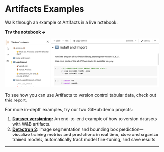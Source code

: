 # Artifacts Examples

Walk through an example of Artifacts in a live notebook.

[**Try the notebook →**](https://colab.research.google.com/github/wandb/examples/blob/master/colabs/wandb-artifacts/Pipeline\_Versioning\_with\_W%26B\_Artifacts.ipynb)

![](<../../.gitbook/assets/artifacts colab notebook.png>)

To see how you can use Artifacts to version control tabular data, check out [this report](http://wandb.me/TBV-Dedup).

For more in-depth examples, try our two GitHub demo projects:

1. [**Dataset versioning**](https://github.com/wandb/artifacts-examples/tree/master/dataset-versioning)**:** An end-to-end example of how to version datasets with W&B artifacts.
2. [**Detectron 2**](https://github.com/wandb/artifacts-examples/tree/master/detectron2): Image segmentation and bounding box prediction— visualize training metrics and predictions in real time, store and organize trained models, automatically track model fine-tuning, and save results

***
